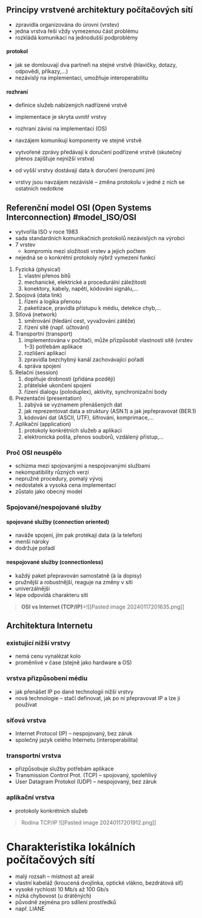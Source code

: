 ## Principy vrstvené architektury počítačových sítí
- zpravidla organizována do úrovní (vrstev)
- jedna vrstva řeší vždy vymezenou část problému
- rozkládá komunikaci na jednodušší podproblémy

#### protokol
- jak se domlouvají dva partneři na stejné vrstvě (hlavičky, dotazy, odpovědi, příkazy,…)
- nezávislý na implementaci, umožňuje interoperabilitu

#### rozhraní
- definice služeb nabízených nadřízené vrstvě
- implementace je skryta uvnitř vrstvy
- rozhraní závisí na implementaci (OS)

- navzájem komunikují komponenty ve stejné vrstvě
- vytvořené zprávy předávají k doručení podřízené vrstvě (skutečný přenos zajišťuje nejnižší vrstva)
- od vyšší vrstvy dostávají data k doručení (nerozumí jim)
- vrstvy jsou navzájem nezávislé – změna protokolu v jedné z nich se ostatních nedotkne

## Referenční model OSI (Open Systems Interconnection) #model_ISO/OSI
- vytvořila ISO v roce 1983
- sada standardních komunikačních protokolů nezávislých na výrobci
- 7 vrstev 
	- kompromis mezi složitostí vrstev a jejich počtem
- nejedná se o konkrétní protokoly nýbrž vymezení funkcí

1. Fyzická (physical)
	1. vlastní přenos bitů
	2. mechanické, elektrické a procedurální záležitosti
	3. konektory, kabely, napětí, kódování signálu,...
2. Spojová (data link)
	1. řízení a logika přenosu
	2. paketizace, pravidla přístupu k médiu, detekce chyb,...
3. Síťová (network)
	1. směrování (hledání cest, vyvažování zátěže)
	2. řízení sítě (např. účtování)
4. Transportní (transport)
	1. implementována v počítači, může přizpůsobit vlastnosti sítě (vrstev 1–3) potřebám aplikace
	2. rozlišení aplikací
	3. zpravidla bezchybný kanál zachovávající pořadí
	4. správa spojení
5. Relační (session)
	1. doplňuje drobnosti (přidána později)
	2. přátelské ukončení spojení
	3. řízení dialogu (poloduplex), aktivity, synchronizační body
6. Prezentační (presentation)
	1. zabývá se vyznamem přenášených dat
	2. jak reprezentovat data a struktury (ASN.1) a jak jepřepravovat (BER.1)
	3. kódování dat (ASCII, UTF), šifrování, komprimace,...
7. Aplikační (application)
	1. protokoly konkrétních služeb a aplikací
	2. elektronická pošta, přenos souborů, vzdálený přístup,...

### Proč OSI neuspělo
- schizma mezi spojovanými a nespojovanými službami
- nekompatibility různých verzí
- nepružné procedury, pomalý vývoj
- nedostatek a vysoká cena implementací
- zůstalo jako obecný model
### Spojované/nespojované služby
#### spojované služby (connection oriented)
- naváže spojení, jím pak protékají data (à la telefon)
- menší nároky
- dodržuje pořadí
#### nespojované služby (connectionless)
- každý paket přepravován samostatně (à la dopisy)
- pružnější a robustnější, reaguje na změny v síti
- univerzálnější
- lépe odpovídá charakteru sítí

>**OSI vs Internet (TCP/IP)**>![[Pasted image 20240117201635.png]]

## Architektura Internetu
### existující nižší vrstvy
- nemá cenu vynalézat kolo
- proměnlivé v čase (stejně jako hardware a OS)
### vrstva přizpůsobení médiu
- jak přenášet IP po dané technologii nižší vrstvy
- nová technologie – stačí definovat, jak po ní přepravovat IP a lze ji používat
### síťová vrstva
- Internet Protocol (IP) – nespojovaný, bez záruk
- společný jazyk celého Internetu (interoperabilita)
### transportní vrstva
- přizpůsobuje služby potřebám aplikace
- Transmission Control Prot. (TCP) – spojovaný, spolehlivý
- User Datagram Protokol (UDP) – nespojovaný, bez záruk
### aplikační vrstva
- protokoly konkrétních služeb

>Rodina TCP/IP ![[Pasted image 20240117201912.png]]





# Charakteristika lokálních počítačových sítí
- malý rozsah – místnost až areál
- vlastní kabeláž (kroucená dvojlinka, optické vlákno, bezdrátová síť)
- vysoké rychlosti 10 Mb/s až 100 Gb/s
- nízká chybovost (u drátěných)
- původně zejména pro sdílení prostředků
- např. LIANE